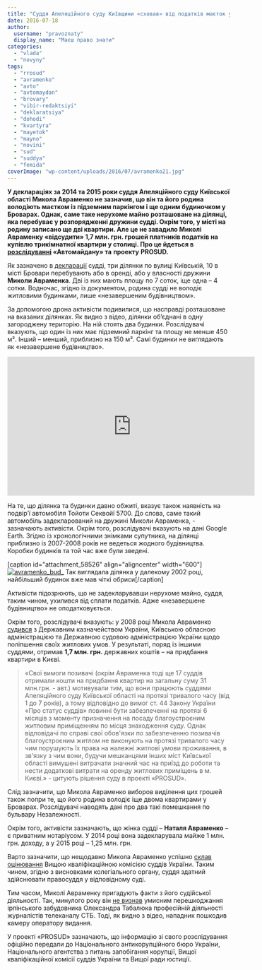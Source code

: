 ```yaml
---
title: "Суддя Апеляційного суду Київщини «сховав» від податків маєток у Броварах? – ВІДЕО"
date: 2016-07-18
author: 
  username: "pravoznaty"
  display_name: "Маєш право знати"
categories: 
  - "vlada"
  - "novyny"
tags: 
  - "rrosud"
  - "avramenko"
  - "avto"
  - "avtomaydan"
  - "brovary"
  - "vibir-redaktsiyi"
  - "deklaratsiya"
  - "dohodi"
  - "kvartyra"
  - "mayetok"
  - "mayno"
  - "novini"
  - "sud"
  - "suddya"
  - "femida"
coverImage: "wp-content/uploads/2016/07/avramenko21.jpg"
---
```


**У деклараціях за 2014 та 2015 роки суддя Апеляційного суду Київської області Микола Авраменко не зазначив, що він та його родина володіють маєтком із підземним паркінгом і ще одним будиночком у Броварах. Однак, саме таке нерухоме майно розташоване на ділянці, яка перебуває у розпорядженні дружини судді. Окрім того, у місті на родину записано ще дві квартири. Але це не завадило Миколі Авраменку «відсудити» 1,7 млн. грн. грошей платників податків на купівлю трикімнатної квартири у столиці. Про це йдеться в [розслідуванні](http://blog.prosud.info/prosud_avramenko_mikola_grigorovich.html) «Автомайдану» та** **проекту** **PROSUD.**

Як зазначено в [декларації](http://unshred.it/static/declarations/chosen_ones/mega_batch/avramenko_mykola_hryhorovych.pdf) судді, три ділянки по вулиці Київській, 10 в місті Бровари перебувають або в оренді, або у власності дружини **Миколи Авраменка**. Дві із них мають площу по 7 соток, іще одна – 4 сотки. Водночас, згідно із документом, родина судді не володіє житловими будинками, лише «незавершеним будівництвом».

За допомогою дрона активісти подивилися, що насправді розташоване на вказаних ділянках. Як видно з відео, ділянки об’єднані в одну загороджену територію. На ній стоять два будинки. Розслідувачі вказують, що один із них має підземний паркінг та площу не менше 450 м². Інший – менший, приблизно на 150 м². Самі будинки не виглядають як «незавершене будівництво».

<iframe src="https://www.youtube.com/embed/zDcecgDeUwM" width="560" height="315" frameborder="0" allowfullscreen="allowfullscreen"></iframe>

На те, що ділянка та будинки давно обжиті, вказує також наявність на подвір’ї автомобіля Тойоти Секвойї 5700. До слова, саме такий автомобіль задекларований на дружині Миколи Авраменка, - зазначають активісти. Окрім того, розслідувачі вказують на дані Google Earth. Згідно із хронологічними знімками супутника, на ділянці приблизно із 2007-2008 років не ведеться жодного будівництва. Коробки будинків та той час вже були зведені.

\[caption id="attachment\_58526" align="aligncenter" width="600"\][![avramenko_bud_](https://mpz.brovary.org/wp-content/uploads/2016/07/avramenko_bud_.jpg)](https://mpz.brovary.org/wp-content/uploads/2016/07/avramenko_bud_.jpg) Так виглядала ділянка у далекому 2002 році, найбільший будинок вже мав чіткі обриси\[/caption\]

Активісти підозрюють, що не задекларувавши нерухоме майно, суддя, таким чином, ухилився від сплати податків. Адже «незавершене будівництво» не оподатковується.

Окрім того, розслідувачі вказують: у 2008 році Микола Авраменко [судився](http://www.reyestr.court.gov.ua/Review/1682360) з Державним казначейством України, Київською обласною адміністрацією та Державною судовою адміністрацією України щодо поліпшення своїх житлових умов. У результаті, поряд із іншими суддями, отримав **1,7 млн. грн.** державних коштів – на придбання квартири в Києві.

> «Свої вимоги позивачі (окрім Авраменка тоді ще 17 суддів отримали кошти на придбання квартир на загальну суму 31 млн.грн. - авт.) мотивували тим, що вони працюють суддями Апеляційного суду Київської області на протязі тривалого часу (від 1 до 7 років), а тому відповідно до вимог ст. 44 Закону України «Про статус суддів» повинні бути забезпеченні на протязі 6 місяців з моменту призначення на посаду благоустроєним житловим приміщенням по місця знаходження суду. Однак відповідачі по справі свої обов'язки по забезпеченню позивачів благоустроєним житлом не виконують на протязі тривалого часу чим порушують їх права на належні житлові умови проживання, в зв'язку з чим вони, будучи мешканцями інших міст Київської області вимушені витрачати значний час на приїзд до роботи та нести додаткові витрати на оренду житлових приміщень в м. Києві.» - цитують рішення суду в проекті «PROSUD».

Слід зазначити, що Микола Авраменко виборов виділення цих грошей також попри те, що його родина володіє іще двома квартирами у Броварах. Розслідувачі наводять дані про два такі помешкання по бульвару Незалежності.

Окрім того, активісти зазначають, що жінка судді – **Наталя Авраменко** – є приватним нотаріусом. У 2014 році вона задекларувала майже 1 млн. грн. доходу, а у 2015 році – 1,25 млн. грн.

Варто зазначити, що нещодавно Микола Авраменко успішно [склав оцінювання](http://vkksu.gov.ua/ua/news/pierwinnie-kwalifikacijnie-ociniuwannia-projshli-6-z-8-suddiw/) Вищою кваліфікаційною комісією суддів України. Таким чином, згідно з висновками колегіального органу, суддя здатний здійснювати правосуддя у відповідному суді.

Тим часом, Миколі Авраменку пригадують факти з його судійської діяльності. Так, минулого року він [не визнав](https://censor.net.ua/video_news/319726/besspornyh_dokazatelstv_net_sudya_apellyatsionnogo_suda_kievschiny_nikolayi_avramenko_priznal_nevinovnym) умисним перешкоджання ірпінського забудовника Олександра Табалюка професійній діяльності журналістів телеканалу СТБ. Тоді, як видно з відео, нападник пошкодив камеру оператору видання.

У проекті «PROSUD» зазначають, що інформацію зі свого розслідування офіційно передали до Національного антикорупційного бюро України, Національного агентства з питань запобігання корупції, Вищої кваліфікаційної комісії суддів України та Вищої ради юстиції.
